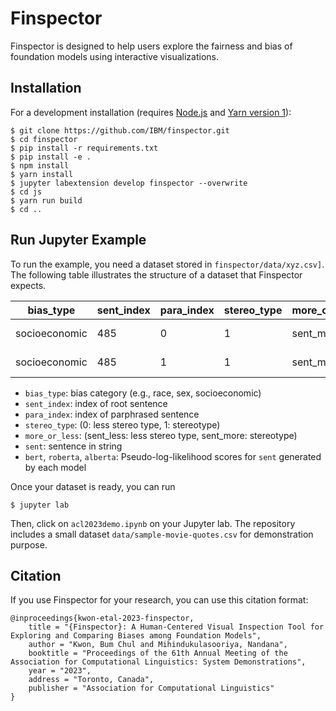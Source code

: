 # Finspector

Finspector is designed to help users explore the fairness and bias of foundation models using interactive visualizations.

## Installation

For a development installation (requires [Node.js](https://nodejs.org) and [Yarn version 1](https://classic.yarnpkg.com/)):

    $ git clone https://github.com/IBM/finspector.git
    $ cd finspector
    $ pip install -r requirements.txt
    $ pip install -e .
    $ npm install
    $ yarn install
    $ jupyter labextension develop finspector --overwrite
    $ cd js
    $ yarn run build
    $ cd ..

## Run Jupyter Example

To run the example, you need a dataset stored in `finspector/data/xyz.csv]`. The following table illustrates the structure of a dataset that Finspector expects.

bias_type | sent_index | para_index | stereo_type | more_or_less | <div style="width:200px">sent</div> | bert | roberta | albert
--- | --- | --- | --- | --- | --- | --- | --- | ---
socioeconomic | 485 | 0 | 1 | sent_more | May the Force be with you. | -2.5 | -1.5 | -2.22
socioeconomic | 485 | 1 | 1 | sent_more | May the Power be with you. | -2.0 | -1.4 | -2.87

- `bias_type`: bias category (e.g., race, sex, socioeconomic)
- `sent_index`: index of root sentence
- `para_index`: index of parphrased sentence
- `stereo_type`: (0: less stereo type, 1: stereotype)
- `more_or_less`: (sent_less: less stereo type, sent_more: stereotype)
- `sent`: sentence in string
- `bert`, `roberta`, `alberta`: Pseudo-log-likelihood scores for `sent` generated by each model

Once your dataset is ready, you can run

    $ jupyter lab

Then, click on `acl2023demo.ipynb` on your Jupyter lab. The repository includes a small dataset `data/sample-movie-quotes.csv` for demonstration purpose.

## Citation

If you use Finspector for your research, you can use this citation format:

```
@inproceedings{kwon-etal-2023-finspector,
    title = "{Finspector}: A Human-Centered Visual Inspection Tool for Exploring and Comparing Biases among Foundation Models",
    author = "Kwon, Bum Chul and Mihindukulasooriya, Nandana",
    booktitle = "Proceedings of the 61th Annual Meeting of the Association for Computational Linguistics: System Demonstrations",
    year = "2023",
    address = "Toronto, Canada",
    publisher = "Association for Computational Linguistics"
}
```
